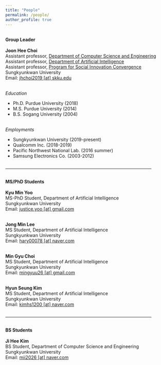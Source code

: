 ```yaml
---
title: "People"
permalink: /people/
author_profile: true
---
```


<p>
<br> <b> <x-large>Group Leader</x-large> </b> <br> <br>
<b>Joon Hee Choi</b> <br>
Assistant professor, <a href=https://cs.skku.edu/ko>Department of Computer Science and Engineering</a> <br>
Assistant professor, <a href=https://ai.skku.edu/ai/index.do>Department of Artificial Intelligence</a> <br>
Assistant professor, <a href=https://skb.skku.edu/sic/index.do>Program for Social Innovation Convergence</a> <br>
Sungkyunkwan University <br>
Email: <a href="mailto:jhchoi2019@skku.edu">jhchoi2019 [at] skku.edu</a> <br><br>

<i>Education</i> <br>
- Ph.D. Purdue University (2018) <br>
- M.S. Purdue University (2014) <br>
- B.S. Sogang University (2004) <br> <br>

<i>Employments</i> <br>
- Sungkyunkwan University (2019-present) <br>
- Qualcomm Inc. (2018-2019) <br>
- Pacific Northwest National Lab. (2016 summer) <br>
- Samsung Electronics Co. (2003-2012) <br> <br>

</p>

<hr size="3" width="90%" align="center" color="gray">

<p>
<br> <b> <x-large>MS/PhD Students</x-large> </b> <br> <br>
<b>Kyu Min Yoo</b> <br>
MS-PhD Student, Department of Artificial Intelligence <br>
Sungkyunkwan University <br>
Email: <a href="mailto:justice.yoo@gmail.com">justice.yoo [at] gmail.com</a> <br><br>

<b>Jong Min Lee</b> <br>
MS Student, Department of Artificial Intelligence <br>
Sungkyunkwan University <br>
Email: <a href="mailto:hary00078@naver.com">hary00078 [at] naver.com</a> <br><br>

<b>Min Gyu Choi</b> <br>
MS Student, Department of Artificial Intelligence <br>
Sungkyunkwan University <br>
Email: <a href="mailto:mingyuu26@gmail.com">mingyuu26 [at] gmail.com</a> <br><br>

<b>Hyun Seung Kim</b> <br>
MS Student, Department of Artificial Intelligence <br>
Sungkyunkwan University <br>
Email: <a href="mailto:kimhs1200@naver.com">kimhs1200 [at] naver.com</a>  <br><br>
</p>

<hr size="3" width="90%" align="center" color="gray">
<p>
<br> <b> <x-large>BS Students</x-large> </b> <br> <br>
<b>Ji Hee Kim</b> <br>
BS Student, Department of Computer Science and Engineering <br>
Sungkyunkwan University <br>
Email: <a href="mailto:mii2026@naver.com">mii2026 [at] naver.com</a> <br><br>
</p>

